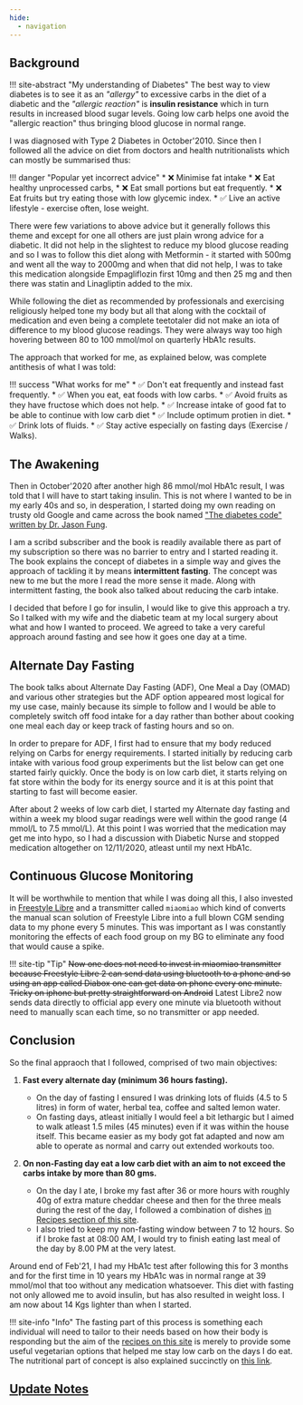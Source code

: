 ```yaml
---
hide:
  - navigation
---
```


## Background

!!! site-abstract "My understanding of Diabetes"
    The best way to view diabetes is to see it as an *"allergy"* to excessive carbs in the diet of a diabetic and the *"allergic reaction"* is **insulin resistance** which in turn results in increased blood sugar levels. Going low carb helps one avoid the "allergic reaction" thus bringing blood glucose in normal range.

I was diagnosed with Type 2 Diabetes in October'2010. Since then I followed all the advice on diet from doctors and health nutritionalists which can mostly be summarised thus:

!!! danger "Popular yet incorrect advice"
    * :x: Minimise fat intake
    * :x: Eat healthy unprocessed carbs, 
    * :x: Eat small portions but eat frequently. 
    * :x: Eat fruits but try eating those with low glycemic index. 
    * :white_check_mark: Live an active lifestyle - exercise often, lose weight.

There were few variations to above advice but it generally follows this theme and except for one all others are just plain wrong advice for a diabetic. It did not help in the slightest to reduce my blood glucose reading and so I was to follow this diet along with Metformin - it started with 500mg and went all the way to 2000mg and when that did not help, I was to take this medication alongside Empagliflozin first 10mg and then 25 mg and then there was statin and Linagliptin added to the mix.

While following the diet as recommended by professionals and exercising religiously helped tone my body but all that along with the cocktail of medication and even being a complete teetotaler did not make an iota of difference to my blood glucose readings. They were always way too high hovering between 80 to 100 mmol/mol on quarterly HbA1c results.

The approach that worked for me, as explained below, was complete antithesis of what I was told:

!!! success "What works for me"
    * :white_check_mark: Don't eat frequently and instead fast frequently. 
    * :white_check_mark: When you eat, eat foods with low carbs. 
    * :white_check_mark: Avoid fruits as they have fructose which does not help. 
    * :white_check_mark: Increase intake of good fat to be able to continue with low carb diet
    * :white_check_mark: Include optimum protien in diet. 
    * :white_check_mark: Drink lots of fluids. 
    * :white_check_mark: Stay active especially on fasting days (Exercise / Walks).

## The Awakening
Then in October'2020 after another high 86 mmol/mol HbA1c result, I was told that I will have to start taking insulin. This is not where I wanted to be in my early 40s and so, in desperation, I started doing my own reading on trusty old Google and came across the book named ["The diabetes code" written by Dr. Jason Fung](https://www.scribd.com/read/372564265/The-Diabetes-Code-Prevent-and-Reverse-Type-2-Diabetes-Naturally). 

I am a scribd subscriber and the book is readily available there as part of my subscription so there was no barrier to entry and I started reading it. The book explains the concept of diabetes in a simple way and gives the approach of tackling it by means **intermittent fasting**. The concept was new to me but the more I read the more sense it made. Along with intermittent fasting, the book also talked about reducing the carb intake.

I decided that before I go for insulin, I would like to give this approach a try. So I talked with my wife and the diabetic team at my local surgery about what and how I wanted to proceed. We agreed to take a very careful approach around fasting and see how it goes one day at a time. 

## Alternate Day Fasting
The book talks about Alternate Day Fasting (ADF), One Meal a Day (OMAD) and various other strategies but the ADF option appeared most logical for my use case, mainly because its simple to follow and I would be able to completely switch off food intake for a day rather than bother about cooking one meal each day or keep track of fasting hours and so on.

In order to prepare for ADF, I first had to ensure that my body reduced relying on Carbs for energy requirements. I started initially by reducing carb intake with various food group experiments but the list below can get one started fairly quickly. Once the body is on low carb diet, it starts relying on fat store within the body for its energy source and it is at this point that starting to fast will become easier. 

After about 2 weeks of low carb diet, I started my Alternate day fasting and within a week my blood sugar readings were well within the good range (4 mmol/L to 7.5 mmol/L). At this point I was worried that the medication may get me into hypo, so I had a discussion with Diabetic Nurse and stopped medication altogether on 12/11/2020, atleast until my next HbA1c. 

## Continuous Glucose Monitoring
It will be worthwhile to mention that while I was doing all this, I also invested in [Freestyle Libre](https://www.freestylelibre.co.uk/libre/) and a transmitter called `miaomiao` which kind of converts the manual scan solution of Freestyle Libre into a full blown CGM sending data to my phone every 5 minutes. This was important as I was constantly monitoring the effects of each food group on my BG to eliminate any food that would cause a spike.

!!! site-tip "Tip"
    ~~Now one does not need to invest in miaomiao transmitter because Freestyle Libre 2 can send data using bluetooth to a phone and so using an app called Diabox one can get data on phone every one minute. Tricky on iphone but pretty straightforward on Android~~ 
    Latest Libre2 now sends data directly to official app every one minute via bluetooth without need to manually scan each time, so no transmitter or app needed.

## Conclusion

So the final appraoch that I followed, comprised of two main objectives:

1. **Fast every alternate day (minimum 36 hours fasting).**
	* On the day of fasting I ensured I was drinking lots of fluids (4.5 to 5 litres) in form of water, herbal tea, coffee and salted lemon water.
	* On fasting days, atleast initially I would feel a bit lethargic but I aimed to walk atleast 1.5 miles (45 minutes) even if it was within the house itself. This became easier as my body got fat adapted and now am able to operate as normal and carry out extended workouts too.

2. **On non-Fasting day eat a low carb diet with an aim to not exceed the carbs intake by more than 80 gms.**
	* On the day I ate, I broke my fast after 36 or more hours with roughly 40g of extra mature cheddar cheese and then for the three meals during the rest of the day, I followed a combination of dishes [in Recipes section of this site](./Recipes/).
	* I also tried to keep my non-fasting window between 7 to 12 hours. So if I broke fast at 08:00 AM, I would try to finish eating last meal of the day by 8.00 PM at the very latest.

Around end of Feb'21, I had my HbA1c test after following this for 3 months and for the first time in 10 years my HbA1c was in normal range at 39 mmol/mol that too without any medication whatsoever. This diet with fasting not only allowed me to avoid insulin, but has also resulted in weight loss. I am now about 14 Kgs lighter than when I started.

!!! site-info "Info"
    The fasting part of this process is something each individual will need to tailor to their needs based on how their body is responding but the aim of the [recipes on this site](./Recipes/) is merely to provide some useful vegetarian options that helped me stay low carb on the days I do eat. The nutritional part of concept is also explained succinctly on [this link](http://josekalsbeek.blogspot.com/2019/11/the-nutritional-thingy.html).

## [Update Notes](/blog)
